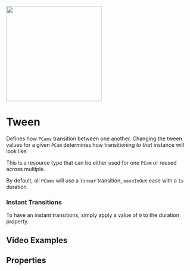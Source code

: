 <img src="/assets/icons/feature-tween.svg" height="256" width="256"/>

# Tween

Defines how `PCams` transition between one another. Changing the tween values for a given `PCam` determines how transitioning _to that_ instance will look like.

This is a resource type that can be either used for one `PCam` or reused across multiple.

By default, all `PCams` will use a `linear` transition, `easeInOut` ease with a `1s` duration.

### Instant Transitions
To have an instant transitions, simply apply a value of `0` to the duration property.

## Video Examples

<VideoTabs propertyName="follow-simple-videos" video2d="../assets/videos/tween-2d.mp4" video3d="../assets/videos/tween-3d.mp4"/>

## Properties

<Property propertyName="duration" propertyType="float" propertyDefault="1">
<template v-slot:propertyDescription>

Defines how long the transition to this `PCam` should last in **seconds**.

</template>
<template v-slot:setMethod>

`void` set_tween_duration(`float` duration)

</template>
<template v-slot:setExample>

::: details Example
```gdscript
pcam.set_tween_duration(4.2)
```
:::

</template>
<template v-slot:getMethod>

`PhantomCameraTween` get_tween_duration()

</template>
<template v-slot:getExample>

::: details Example
```gdscript
pcam.get_tween_duration()
```
:::

</template>
</Property>




<Property propertyName="transition" propertyType="int" propertyDefault="0">
<template v-slot:propertyDescription>

Defines the `Transition` type for the tweening to this `PCam` using the `PhantomCameraTween.TransitionsType` enum.

| Transition Name | Value |
|-----------------|-------|
| LINEAR          | 0     |
| SINE            | 1     |
| QUINT           | 2     |
| QUART           | 3     |
| QUAD            | 4     |
| EXPO            | 5     |
| ELASTIC         | 6     |
| CUBIC           | 7     |
| CIRC            | 8     |
| BOUNCE          | 9     |
| BACK            | 10    |


</template>
<template v-slot:setMethod>

`void` set_tween_transition(`int` transition_type)

</template>
<template v-slot:setExample>

::: details Example
```gdscript
pcam.set_tween_transition(2)

# Instead of applying an int directly,
# it's also possible to supply an enum value like so:
pcam.set_tween_transition(pcam.PhantomCameraTween.TransitionType.QUINT)

```
:::

</template>
<template v-slot:getMethod>

`int` get_tween_transition()

</template>
<template v-slot:getExample>

::: details Example
```gdscript
pcam.get_tween_transition()
```
:::

</template>
</Property>

<Property propertyName="ease" propertyType="int" propertyDefault="2">
<template v-slot:propertyDescription>

Defines the `Ease` type for the tweening to this `PCam` using the `PhantomCameraTween.TweenEases` enum.

| Ease Type   | Value |
|-------------|-------|
| EASE_IN     | 0     |
| EASE_OUT    | 1     |
| EASE_IN_OUT | 2     |
| EASE_OUT_IN | 3     |

</template>
<template v-slot:setMethod>

`void` set_tween_ease(`int` ease_type)

</template>
<template v-slot:setExample>

::: details Example
```gdscript
pcam.set_tween_ease(0)

# Instead of applying an int directly,
# it's also possible to supply an enum value like so
pcam.set_tween_ease(pcam.PhantomCameraTween.EaseType.EASE_IN)

```
:::

</template>
<template v-slot:getMethod>

`int` get_tween_ease()

</template>
<template v-slot:getExample>

::: details Example
```gdscript
pcam.get_tween_ease()
```
:::

</template>
</Property>
